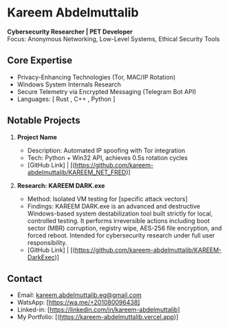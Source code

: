# Kareem Abdelmuttalib

**Cybersecurity Researcher | PET Developer**  
Focus: Anonymous Networking, Low-Level Systems, Ethical Security Tools

## Core Expertise
- Privacy-Enhancing Technologies (Tor, MAC/IP Rotation)
- Windows System Internals Research
- Secure Telemetry via Encrypted Messaging (Telegram Bot API)
- Languages: [ Rust , C++ , Python ]

## Notable Projects
1. **Project Name**  
   - Description: Automated IP spoofing with Tor integration  
   - Tech: Python + Win32 API, achieves 0.5s rotation cycles  
   - [GitHub Link] | [(https://github.com/kareem-abdelmuttalib/KAREEM_NET_FRED)]  

2. **Research: KAREEM DARK.exe**  
   - Method: Isolated VM testing for [specific attack vectors]  
   - Findings:  KAREEM DARK.exe is an advanced and destructive Windows-based system destabilization tool built strictly for local, controlled testing. It performs irreversible actions including boot sector (MBR) corruption, registry wipe, AES-256 file       encryption, and forced reboot. Intended for cybersecurity research under full user responsibility. 
   - [GitHub Link] | [(https://github.com/kareem-abdelmuttalib/KAREEM-DarkExec)]  



## Contact
- Email: kareem.abdelmuttalib.eg@gmail.com  
- WatsApp: [https://wa.me/+201080096438]  
- Linked-in: [https://linkedin.com/in/kareem-abdelmuttalib]
- My Portfolio: [(https://kareem-abdelmuttalib.vercel.app)] 
